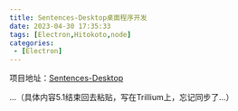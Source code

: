 ```yaml
---
title: Sentences-Desktop桌面程序开发
date: 2023-04-30 17:35:33
tags: [Electron,Hitokoto,node]
categories: 
 - [Electron]
---
```


项目地址：[Sentences-Desktop](https://github.com/noneSycamore/Sentences-Desktop)

...（具体内容5.1结束回去粘贴，写在Trillium上，忘记同步了...）

